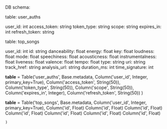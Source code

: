 DB schema:

table: user_auths

user_id: int
access_token: string
token_type: string
scope: string
expires_in: int
refresh_token: string

table: top_songs

user_id: int
id: string
danceability: float
energy: float 
key: float
loudness: float
mode: float
speechiness: float
acousticness: float
instrumentalness: float
liveness: float
valence: float
tempo: float
type: string
uri: string
track_href: string
analysis_url: string
duration_ms: int
time_signature: int

__table__ = Table('user_auths', Base.metadata,
        Column('user_id', Integer, primary_key=True),
        Column('access_token', String(50)),
        Column('token_type', String(50)),
        Column('scope', String(50)),
        Column('expires_in', Integer),
        Column('refresh_token', String(50))
    )

__table__ = Table('top_songs', Base.metadata,
        Column('user_id', Integer, primary_key=True),
        Column('id', Float)
        Column('id', Float)
        Column('id', Float)
        Column('id', Float)
        Column('id', Float)
        Column('id', Float)
        Column('id', Float)

    )
